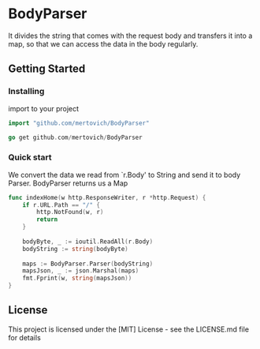 # BodyParser

It divides the string that comes with the request body and transfers it into a map, so that we can access the data in the body regularly.

## Getting Started


### Installing
import to your project
```go
import "github.com/mertovich/BodyParser"
```

```go
go get github.com/mertovich/BodyParser
```

### Quick start
We convert the data we read from `r.Body' to String and send it to body Parser. BodyParser returns us a Map
```go
func indexHome(w http.ResponseWriter, r *http.Request) {
	if r.URL.Path == "/" {
		http.NotFound(w, r)
		return
	}
	
	bodyByte, _ := ioutil.ReadAll(r.Body)
	bodyString := string(bodyByte)
	
	maps := BodyParser.Parser(bodyString)
	mapsJson, _ := json.Marshal(maps)
	fmt.Fprint(w, string(mapsJson))
}
```
## License

This project is licensed under the [MIT] License - see the LICENSE.md file for details

